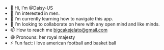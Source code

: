 - 👋 Hi, I’m @Daisy-US
- 👀 I’m interested in men.
- 🌱 I’m currently learning how to navigate this app.
- 💞️ I’m looking to collaborate on here with any open mind and like minds.
- 📫 How to reach me bigcakejelato@gmail.com
- 😄 Pronouns: her royal majesty 
- ⚡ Fun fact: i love american football and basket ball 

<!---
Daisy-US/Daisy-US is a ✨ special ✨ repository because its `README.md` (this file) appears on your GitHub profile.
You can click the Preview link to take a look at your changes.
--->
